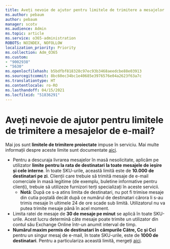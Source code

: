 ```yaml
---
title: Aveți nevoie de ajutor pentru limitele de trimitere a mesajelor de e-mail?
ms.author: pebaum
author: pebaum
manager: scotv
ms.audience: Admin
ms.topic: article
ms.service: o365-administration
ROBOTS: NOINDEX, NOFOLLOW
localization_priority: Priority
ms.collection: Adm_O365
ms.custom:
- "9002938"
- "5630"
ms.openlocfilehash: b5bdfbf818328c97ec93b3468aeedcbe88e03913
ms.sourcegitcommit: 8bc60ec34bc1e40685e3976576e04a2623f63a7c
ms.translationtype: HT
ms.contentlocale: ro-RO
ms.lasthandoff: 04/15/2021
ms.locfileid: "51836291"
---
```

# <a name="need-help-with-email-sending-limits"></a>Aveți nevoie de ajutor pentru limitele de trimitere a mesajelor de e-mail?

Mai jos sunt **limitele de trimitere proiectate** impuse în serviciu. Mai multe informații despre aceste limite sunt documentate [aici](https://docs.microsoft.com/office365/servicedescriptions/exchange-online-service-description/exchange-online-limits#receiving-and-sending-limits).

- Pentru a descuraja livrarea mesajelor în masă nesolicitate, aplicăm pe utilizator **limite pentru la rata de destinatari la toate mesajele de ieșire și cele interne**. În toate SKU-urile, această limită este de **10.000 de destinatari pe zi**.  Clienții care trebuie să trimită mesaje de e-mail comerciale în masă legitime (de exemplu, buletine informative pentru clienți), trebuie să utilizeze furnizori terți specializați în aceste servicii.
    - **Notă**: După ce s-a atins limita de destinatari, nu pot fi trimise mesaje din cutia poștală decât după ce numărul de destinatari cărora li s-au trimis mesaje în ultimele 24 de ore scade sub limită. Utilizatorul nu va putea trimite mesaje până în acel moment.
- Limita ratei de mesaje de **30 de mesaje pe minut** se aplică în toate SKU-urile. Acest lucru determină câte mesaje poate trimite un utilizator din contul său Exchange Online într-un anumit interval de timp.
- **Numărul maxim permis de destinatari în câmpurile Către, Cc și Cci** pentru un singur mesaj de e-mail, în toate SKU-urile, este de **1000 de destinatari**. Pentru a particulariza această limită, mergeți [aici](https://techcommunity.microsoft.com/t5/exchange-team-blog/customizable-recipient-limits-in-office-365/ba-p/1183228).
